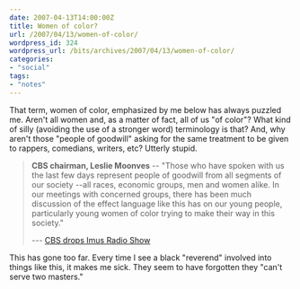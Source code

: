 ```yaml
---
date: 2007-04-13T14:00:00Z
title: Women of color?
url: /2007/04/13/women-of-color/
wordpress_id: 324
wordpress_url: /bits/archives/2007/04/13/women-of-color/
categories:
- "social"
tags:
- "notes"
---
```


That term, women of color, emphasized by me below has always puzzled me. Aren't all women and, as a matter of fact, all of us "of color"? What kind of silly (avoiding the use of a stronger word) terminology is that? And, why aren't those "people of goodwill" asking for the same treatment to be given to rappers, comedians, writers, etc? Utterly stupid.

> <strong>CBS chairman, Leslie Moonves</strong> -- "Those who have spoken with us the last few days represent people of goodwill from all segments of our society  --all races, economic groups, men and women alike. In our meetings with concerned groups, there has been much discussion of the effect language like this has on our young people, particularly young <span class="mark">women of color</span> trying to make their way in this society."
> 
> --- <a href="http://www.nytimes.com/2007/04/12/business/media/12cnd-imus.html?_r=1&oref=slogin">CBS drops Imus Radio Show</a>

This has gone too far. Every time I see a black "reverend" involved into things like this, it makes me sick. They seem to have forgotten they "can't serve two masters."
